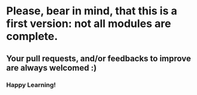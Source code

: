 # Please, bear in mind, that this is a first version: not all modules are complete.
## Your pull requests, and/or feedbacks to improve are always welcomed :)
### Happy Learning!
